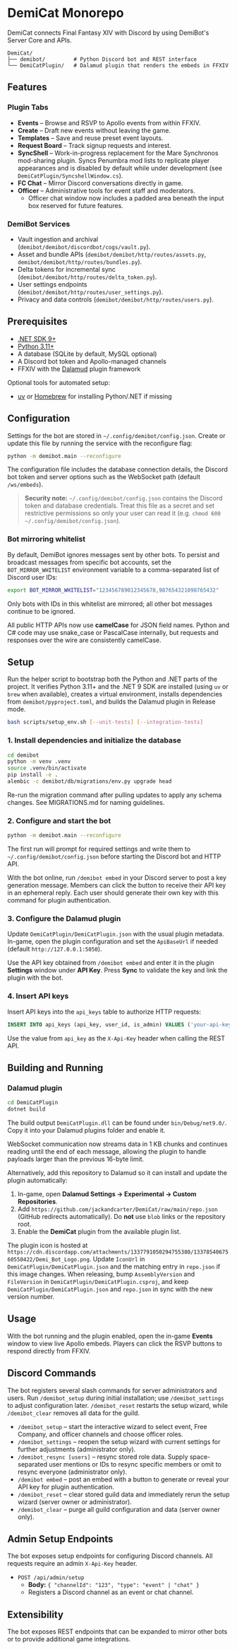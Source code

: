 # DemiCat Monorepo

DemiCat connects Final Fantasy XIV with Discord by using DemiBot's Server Core and APIs.

```
DemiCat/
├── demibot/         # Python Discord bot and REST interface
└── DemiCatPlugin/   # Dalamud plugin that renders the embeds in FFXIV
```

## Features

### Plugin Tabs

- **Events** – Browse and RSVP to Apollo events from within FFXIV.
- **Create** – Draft new events without leaving the game.
- **Templates** – Save and reuse preset event layouts.
- **Request Board** – Track signup requests and interest.
- **SyncShell** – Work-in-progress replacement for the Mare Synchronos mod-sharing plugin. Syncs Penumbra mod lists to replicate player appearances and is disabled by default while under development (see `DemiCatPlugin/SyncshellWindow.cs`).
- **FC Chat** – Mirror Discord conversations directly in game.
- **Officer** – Administrative tools for event staff and moderators.
  - Officer chat window now includes a padded area beneath the input box reserved for future features.

### DemiBot Services

- Vault ingestion and archival (`demibot/demibot/discordbot/cogs/vault.py`).
- Asset and bundle APIs (`demibot/demibot/http/routes/assets.py`, `demibot/demibot/http/routes/bundles.py`).
- Delta tokens for incremental sync (`demibot/demibot/http/routes/delta_token.py`).
- User settings endpoints (`demibot/demibot/http/routes/user_settings.py`).
- Privacy and data controls (`demibot/demibot/http/routes/users.py`).

## Prerequisites

- [.NET SDK 9+](https://dotnet.microsoft.com/en-us/download/dotnet/9.0)
- [Python 3.11+](https://www.python.org/)
- A database (SQLite by default, MySQL optional)
- A Discord bot token and Apollo-managed channels
- FFXIV with the [Dalamud](https://github.com/goatcorp/Dalamud) plugin framework

Optional tools for automated setup:
- [uv](https://github.com/astral-sh/uv) or [Homebrew](https://brew.sh/) for installing Python/.NET if missing

## Configuration

Settings for the bot are stored in `~/.config/demibot/config.json`. Create or
update this file by running the service with the reconfigure flag:

```bash
python -m demibot.main --reconfigure
```

The configuration file includes the database connection details, the Discord
bot token and server options such as the WebSocket path (default
`/ws/embeds`).

> **Security note:** `~/.config/demibot/config.json` contains the Discord token
> and database credentials. Treat this file as a secret and set restrictive
> permissions so only your user can read it (e.g. `chmod 600
> ~/.config/demibot/config.json`).

### Bot mirroring whitelist

By default, DemiBot ignores messages sent by other bots. To persist and broadcast
messages from specific bot accounts, set the `BOT_MIRROR_WHITELIST` environment
variable to a comma-separated list of Discord user IDs:

```bash
export BOT_MIRROR_WHITELIST="123456789012345678,987654321098765432"
```

Only bots with IDs in this whitelist are mirrored; all other bot messages
continue to be ignored.

All public HTTP APIs now use **camelCase** for JSON field names. Python and C# code may use snake_case or PascalCase internally, but requests and responses over the wire are consistently camelCase.


## Setup

Run the helper script to bootstrap both the Python and .NET parts of the
project. It verifies Python 3.11+ and the .NET 9 SDK are installed (using
`uv` or `brew` when available), creates a virtual environment, installs
dependencies from `demibot/pyproject.toml`, and builds the Dalamud plugin in
Release mode.

```bash
bash scripts/setup_env.sh [--unit-tests] [--integration-tests]
```

### 1. Install dependencies and initialize the database
```bash
cd demibot
python -m venv .venv
source .venv/bin/activate
pip install -e .
alembic -c demibot/db/migrations/env.py upgrade head
```
Re-run the migration command after pulling updates to apply any schema changes. See MIGRATIONS.md for naming guidelines.

### 2. Configure and start the bot
```bash
python -m demibot.main --reconfigure
```
The first run will prompt for required settings and write them to
`~/.config/demibot/config.json` before starting the Discord bot and HTTP API.

With the bot online, run `/demibot embed` in your Discord server to post a key
generation message. Members can click the button to receive their API key in an
ephemeral reply. Each user should generate their own key with this command for
plugin authentication.

### 3. Configure the Dalamud plugin
Update `DemiCatPlugin/DemiCatPlugin.json` with the usual plugin metadata. In-game,
open the plugin configuration and set the `ApiBaseUrl` if needed (default
`http://127.0.0.1:5050`).

Use the API key obtained from `/demibot embed` and enter it in the plugin
**Settings** window under **API Key**. Press **Sync** to validate the key and
link the plugin with the bot.

### 4. Insert API keys
Insert API keys into the `api_keys` table to authorize HTTP requests:

```sql
INSERT INTO api_keys (api_key, user_id, is_admin) VALUES ('your-api-key', 'discord-user-id', 1);
```
Use the value from `api_key` as the `X-Api-Key` header when calling the REST API.

## Building and Running

### Dalamud plugin
```bash
cd DemiCatPlugin
dotnet build
```
The build output `DemiCatPlugin.dll` can be found under `bin/Debug/net9.0/`. Copy it into your Dalamud plugins folder and enable it.

WebSocket communication now streams data in 1 KB chunks and continues reading until the end of each message, allowing the plugin to handle payloads larger than the previous 16-byte limit.

Alternatively, add this repository to Dalamud so it can install and update the plugin automatically:

1. In-game, open **Dalamud Settings → Experimental → Custom Repositories**.
2. Add `https://github.com/jackandcarter/DemiCat/raw/main/repo.json` (GitHub redirects automatically). Do **not** use `blob` links or the repository root.
3. Enable the **DemiCat** plugin from the available plugin list.

The plugin icon is hosted at `https://cdn.discordapp.com/attachments/1337791050294755380/1337854067560550422/Demi_Bot_Logo.png`.
Update `IconUrl` in `DemiCatPlugin/DemiCatPlugin.json` and the matching entry in `repo.json` if this image changes.
When releasing, bump `AssemblyVersion` and `FileVersion` in `DemiCatPlugin/DemiCatPlugin.csproj`,
and keep `DemiCatPlugin/DemiCatPlugin.json` and `repo.json` in sync with the new version number.

## Usage

With the bot running and the plugin enabled, open the in-game **Events** window to view live Apollo embeds. Players can click the RSVP buttons to respond directly from FFXIV.

## Discord Commands

The bot registers several slash commands for server administrators and users. Run `/demibot_setup` during initial installation;
use `/demibot_settings` to adjust configuration later. `/demibot_reset` restarts the setup wizard, while `/demibot_clear` removes
all data for the guild.

- `/demibot_setup` – start the interactive wizard to select event, Free Company, and officer channels and choose officer roles.
- `/demibot_settings` – reopen the setup wizard with current settings for further adjustments (administrator only).
- `/demibot_resync [users]` – resync stored role data. Supply space-separated user mentions or IDs to resync specific members or
  omit to resync everyone (administrator only).
- `/demibot embed` – post an embed with a button to generate or reveal your API key for plugin authentication.
- `/demibot_reset` – clear stored guild data and immediately rerun the setup wizard (server owner or administrator).
- `/demibot_clear` – purge all guild configuration and data (server owner only).

## Admin Setup Endpoints

The bot exposes setup endpoints for configuring Discord channels. All requests require an admin `X-Api-Key` header.

- `POST /api/admin/setup`
  - **Body:** `{ "channelId": "123", "type": "event" | "chat" }`
  - Registers a Discord channel as an event or chat channel.

## Extensibility

The bot exposes REST endpoints that can be expanded to mirror other bots or to provide additional game integrations.
